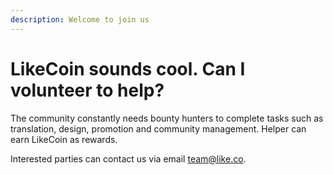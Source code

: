 ```yaml
---
description: Welcome to join us
---
```


# LikeCoin sounds cool. Can I volunteer to help?

The community constantly needs bounty hunters to complete tasks such as translation, design, promotion and community management. Helper can earn LikeCoin as rewards.

Interested parties can contact us via email [team@like.co](mailto:team@like.co).  


